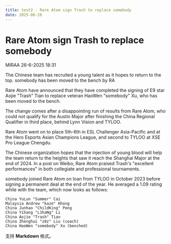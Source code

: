 ```yaml
---
title: test2 - Rare Atom sign Trash to replace somebody
date: 2025-06-26
---
```

# Rare Atom sign Trash to replace somebody

MIRAA
26-6-2025 18:31

The Chinese team has recruited a young talent as it hopes to return to the top.
somebody has been moved to the bench by RA

Rare Atom have announced that they have completed the signing of E9 star Aojie "⁠Trash⁠" Tian to replace veteran HaoWen "⁠somebody⁠" Xu, who has been moved to the bench.

The change comes after a disappointing run of results from Rare Atom, who could not qualify for the Austin Major after finishing the China Regional Qualifier in third place, behind Lynn Vision and TYLOO.

Rare Atom went on to place 5th-6th in ESL Challenger Asia-Pacific and at the Hero Esports Asian Champions League, and second to TYLOO at XSE Pro League Chengdu.

The Chinese organization hopes that the injection of young blood will help the team return to the heights that saw it reach the Shanghai Major at the end of 2024. In a post on Weibo, Rare Atom praised Trash's "excellent performances" in both collegiate and professional tournaments.

somebody joined Rare Atom on loan from TYLOO in October 2023 before signing a permanent deal at the end of the year. He averaged a 1.09 rating while with the team, which now looks as follows:

```
China YuLun "⁠Summer⁠" Cai
Malaysia Andrew "⁠kaze⁠" Khong
China Junhao "⁠ChildKing⁠" Peng
China Yihang "⁠L1haNg⁠" Li
China Aojie "⁠Trash⁠" Tian
China Zhenghui "⁠z8z⁠" Liu (coach)
China HaoWen "⁠somebody⁠" Xu (benched)
```


支持 **Markdown** 格式。
